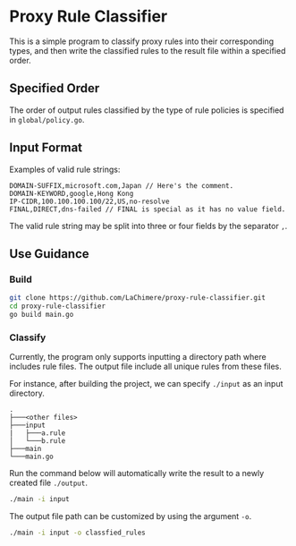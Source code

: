 # Proxy Rule Classifier

This is a simple program to classify proxy rules into their corresponding types, and then write the classified rules to the result file within a specified order.

## Specified Order

The order of output rules classified by the type of rule policies is specified in `global/policy.go`.

## Input Format

Examples of valid rule strings:

```
DOMAIN-SUFFIX,microsoft.com,Japan // Here's the comment.
DOMAIN-KEYWORD,google,Hong Kong
IP-CIDR,100.100.100.100/22,US,no-resolve
FINAL,DIRECT,dns-failed // FINAL is special as it has no value field.
```

The valid rule string may be split into three or four fields by the separator `,`.

## Use Guidance

### Build

```bash
git clone https://github.com/LaChimere/proxy-rule-classifier.git
cd proxy-rule-classifier
go build main.go
```

### Classify

Currently, the program only supports inputting a directory path where includes rule files. The output file include all unique rules from these files.

For instance, after building the project, we can specify `./input` as an input directory.

```
.
├───<other files>
├───input
|   ├───a.rule
│   └───b.rule
├───main
└───main.go
```

Run the command below will automatically write the result to a newly created file `./output`.

```bash
./main -i input
```

The output file path can be customized by using the argument `-o`.

```bash
./main -i input -o classfied_rules
```
